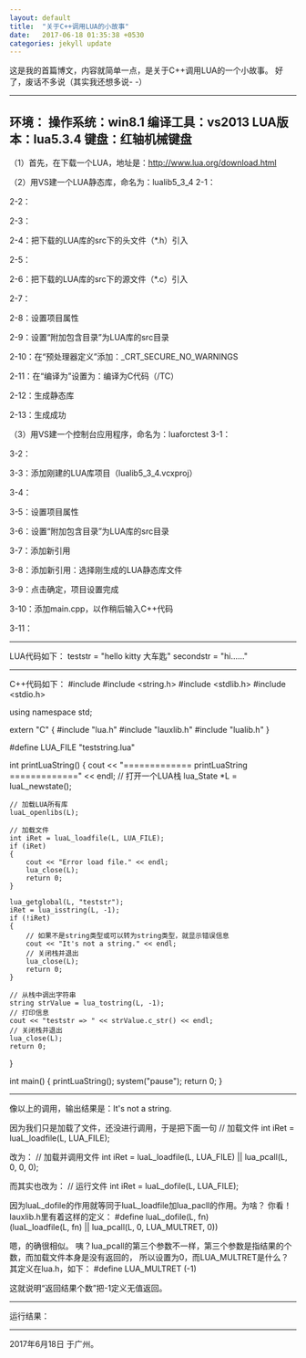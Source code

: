 ```yaml
---
layout: default
title:  "关于C++调用LUA的小故事"
date:   2017-06-18 01:35:38 +0530
categories: jekyll update
---
```

这是我的首篇博文，内容就简单一点，是关于C++调用LUA的一个小故事。
好了，废话不多说（其实我还想多说- -）

----------------------------------------------------------------------------------------

环境：
操作系统：win8.1
编译工具：vs2013
LUA版本：lua5.3.4
键盘：红轴机械键盘
----------------------------------------------------------------------------------------

（1）首先，在下载一个LUA，地址是：http://www.lua.org/download.html


（2）用VS建一个LUA静态库，命名为：lualib5_3_4
2-1：


2-2：


2-3：


2-4：把下载的LUA库的src下的头文件（*.h）引入


2-5：


2-6：把下载的LUA库的src下的源文件（*.c）引入


2-7：


2-8：设置项目属性


2-9：设置“附加包含目录”为LUA库的src目录


2-10：在“预处理器定义”添加：_CRT_SECURE_NO_WARNINGS


2-11：在“编译为”设置为：编译为C代码（/TC）


2-12：生成静态库


2-13：生成成功


（3）用VS建一个控制台应用程序，命名为：luaforctest
3-1：


3-2：


3-3：添加刚建的LUA库项目（lualib5_3_4.vcxproj）


3-4：


3-5：设置项目属性


3-6：设置“附加包含目录”为LUA库的src目录


3-7：添加新引用


3-8：添加新引用：选择刚生成的LUA静态库文件


3-9：点击确定，项目设置完成


3-10：添加main.cpp，以作稍后输入C++代码


3-11：


----------------------------------------------------------------------------------------

LUA代码如下：
teststr = "hello kitty 大车匙"
secondstr =  "hi......"

----------------------------------------------------------------------------------------

C++代码如下：
#include <iostream>
#include <string.h>
#include <stdlib.h>
#include <stdio.h>

using namespace std;

extern "C"
{
#include "lua.h"
#include "lauxlib.h"
#include "lualib.h"
}

#define LUA_FILE "teststring.lua"

int printLuaString()
{
	cout << "============= printLuaString =============" << endl;
	// 打开一个LUA栈
	lua_State *L = luaL_newstate();

	// 加载LUA所有库
	luaL_openlibs(L);

	// 加载文件
	int iRet = luaL_loadfile(L, LUA_FILE);
	if (iRet)
	{
		cout << "Error load file." << endl;
		lua_close(L);
		return 0;
	}
	
	lua_getglobal(L, "teststr");
	iRet = lua_isstring(L, -1);
	if (!iRet)
	{
		// 如果不是string类型或可以转为string类型，就显示错误信息
		cout << "It's not a string." << endl;
		// 关闭栈并退出
		lua_close(L);
		return 0;
	}

	// 从栈中调出字符串
	string strValue = lua_tostring(L, -1);
	// 打印信息
	cout << "teststr => " << strValue.c_str() << endl;
	// 关闭栈并退出
	lua_close(L);
	return 0;
}

int main()
{
	printLuaString();
	system("pause");
	return 0;
}

----------------------------------------------------------------------------------------

像以上的调用，输出结果是：It's not a string.

因为我们只是加载了文件，还没进行调用，于是把下面一句
// 加载文件
int iRet = luaL_loadfile(L, LUA_FILE);
	
改为：
// 加载并调用文件
int iRet = luaL_loadfile(L, LUA_FILE) || lua_pcall(L, 0, 0, 0);

而其实也改为：
// 运行文件
int iRet = luaL_dofile(L, LUA_FILE);

因为luaL_dofile的作用就等同于luaL_loadfile加lua_pacll的作用。为啥？
你看！lauxlib.h里有着这样的定义：
#define luaL_dofile(L, fn) \
	(luaL_loadfile(L, fn) || lua_pcall(L, 0, LUA_MULTRET, 0))

嗯，的确很相似。
咦？lua_pcall的第三个参数不一样，第三个参数是指结果的个数，而加载文件本身是没有返回的，
所以设置为0，而LUA_MULTRET是什么？其定义在lua.h，如下：
#define LUA_MULTRET	(-1)

这就说明“返回结果个数”把-1定义无值返回。

----------------------------------------------------------------------------------------

运行结果：


----------------------------------------------------------------------------------------

2017年6月18日 于广州。

